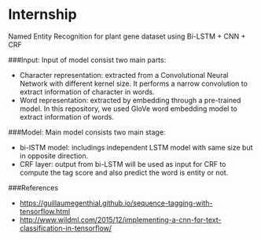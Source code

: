# Internship
Named Entity Recognition for plant gene dataset using Bi-LSTM + CNN + CRF

###Input:
 Input of model consist two main parts:
 * Character representation: extracted from a Convolutional Neural Network with different kernel size. It performs a narrow convolution to extract information of character in words.
 * Word representation: extracted by embedding through a pre-trained model. In this repository, we used GloVe word embedding model to extract information of words. 

###Model: 
Main model consists two main stage: 
 * bi-lSTM model: includings independent LSTM model with same size but in opposite direction.
 * CRF layer: output from bi-LSTM will be used as input for CRF to compute the tag score and also predict the word is entity or not.

###References
 * https://guillaumegenthial.github.io/sequence-tagging-with-tensorflow.html
 * http://www.wildml.com/2015/12/implementing-a-cnn-for-text-classification-in-tensorflow/
